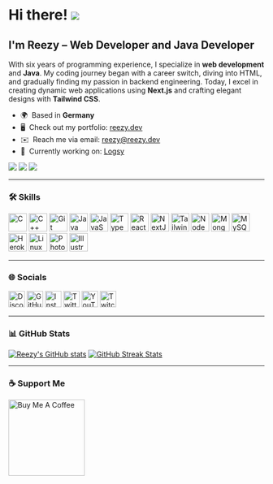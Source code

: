 Hi there! ![](https://user-images.githubusercontent.com/18350557/176309783-0785949b-9127-417c-8b55-ab5a4333674e.gif)  
=============================================================================================================================

I'm **Reezy** – Web Developer and Java Developer  
-----------------------------------------------

With six years of programming experience, I specialize in **web development** and **Java**. My coding journey began with a career switch, diving into HTML, and gradually finding my passion in backend engineering. Today, I excel in creating dynamic web applications using **Next.js** and crafting elegant designs with **Tailwind CSS**.

* 🌍  Based in **Germany**
* 🖥️  Check out my portfolio: [reezy.dev](http://reezy.dev/)
* ✉️  Reach me via email: [reezy@reezy.dev](mailto:reezy@reezy.dev)
* 🚀  Currently working on: [Logsy](https://github.com/logsy)

<a href="https://www.github.com/reezy-development" target="_blank" rel="noreferrer"><img
src="https://img.shields.io/github/followers/reezy-development?logo=github&style=for-the-badge&color=ef4444&labelColor=1c1917" /></a> <a href="https://x.com/blvck_reezy" target="_blank" rel="noreferrer"><img
src="https://img.shields.io/twitter/follow/blvck_reezy?logo=twitter&style=for-the-badge&color=ef4444&labelColor=1c1917"
/></a> <a href="https://www.twitch.tv/verdreckt" target="_blank" rel="noreferrer"><img
src="https://img.shields.io/twitch/status/verdreckt?logo=twitchsx&style=for-the-badge&color=ef4444&labelColor=1c1917&label=TWITCH+STATUS" /></a>

---

### 🛠️ Skills

<p align="left">
<a href="https://docs.microsoft.com/en-us/cpp/?view=msvc-170" target="_blank" rel="noreferrer"><img src="https://raw.githubusercontent.com/danielcranney/readme-generator/main/public/icons/skills/c-colored.svg" width="36" height="36" alt="C" /></a>
<a href="https://docs.microsoft.com/en-us/cpp/?view=msvc-170" target="_blank" rel="noreferrer"><img src="https://raw.githubusercontent.com/danielcranney/readme-generator/main/public/icons/skills/cplusplus-colored.svg" width="36" height="36" alt="C++" /></a>
<a href="https://git-scm.com/" target="_blank" rel="noreferrer"><img src="https://raw.githubusercontent.com/danielcranney/readme-generator/main/public/icons/skills/git-colored.svg" width="36" height="36" alt="Git" /></a>
<a href="https://www.oracle.com/java/" target="_blank" rel="noreferrer"><img src="https://raw.githubusercontent.com/danielcranney/readme-generator/main/public/icons/skills/java-colored.svg" width="36" height="36" alt="Java" /></a>
<a href="https://developer.mozilla.org/en-US/docs/Web/JavaScript" target="_blank" rel="noreferrer"><img src="https://raw.githubusercontent.com/danielcranney/readme-generator/main/public/icons/skills/javascript-colored.svg" width="36" height="36" alt="JavaScript" /></a>
<a href="https://www.typescriptlang.org/" target="_blank" rel="noreferrer"><img src="https://raw.githubusercontent.com/danielcranney/readme-generator/main/public/icons/skills/typescript-colored.svg" width="36" height="36" alt="TypeScript" /></a>
<a href="https://reactjs.org/" target="_blank" rel="noreferrer"><img src="https://raw.githubusercontent.com/danielcranney/readme-generator/main/public/icons/skills/react-colored.svg" width="36" height="36" alt="React" /></a>
<a href="https://nextjs.org/docs" target="_blank" rel="noreferrer"><img src="https://raw.githubusercontent.com/danielcranney/readme-generator/main/public/icons/skills/nextjs-colored.svg" width="36" height="36" alt="NextJs" /></a>
<a href="https://tailwindcss.com/" target="_blank" rel="noreferrer"><img src="https://raw.githubusercontent.com/danielcranney/readme-generator/main/public/icons/skills/tailwindcss-colored.svg" width="36" height="36" alt="TailwindCSS" /></a>
<a href="https://nodejs.org/en/" target="_blank" rel="noreferrer"><img src="https://raw.githubusercontent.com/danielcranney/readme-generator/main/public/icons/skills/nodejs-colored.svg" width="36" height="36" alt="NodeJS" /></a>
<a href="https://www.mongodb.com/" target="_blank" rel="noreferrer"><img src="https://raw.githubusercontent.com/danielcranney/readme-generator/main/public/icons/skills/mongodb-colored.svg" width="36" height="36" alt="MongoDB" /></a>
<a href="https://www.mysql.com/" target="_blank" rel="noreferrer"><img src="https://raw.githubusercontent.com/danielcranney/readme-generator/main/public/icons/skills/mysql-colored.svg" width="36" height="36" alt="MySQL" /></a>
<a href="https://www.heroku.com/" target="_blank" rel="noreferrer"><img src="https://raw.githubusercontent.com/danielcranney/readme-generator/main/public/icons/skills/heroku-colored.svg" width="36" height="36" alt="Heroku" /></a>
<a href="https://www.linux.org" target="_blank" rel="noreferrer"><img src="https://raw.githubusercontent.com/danielcranney/readme-generator/main/public/icons/skills/linux-colored.svg" width="36" height="36" alt="Linux" /></a>
<a href="https://www.adobe.com/uk/products/photoshop.html" target="_blank" rel="noreferrer"><img src="https://raw.githubusercontent.com/danielcranney/readme-generator/main/public/icons/skills/photoshop-colored.svg" width="36" height="36" alt="Photoshop" /></a>
<a href="https://www.adobe.com/uk/products/illustrator.html" target="_blank" rel="noreferrer"><img src="https://raw.githubusercontent.com/danielcranney/readme-generator/main/public/icons/skills/illustrator-colored.svg" width="36" height="36" alt="Illustrator" /></a>
</p>

---

### 🌐 Socials

<p align="left">
<a href="https://discord.com/users/reezydevelopment" target="_blank" rel="noreferrer"><img src="https://raw.githubusercontent.com/danielcranney/readme-generator/main/public/icons/socials/discord.svg" width="32" height="32" alt="Discord" /></a>
<a href="https://www.github.com/reezy-development" target="_blank" rel="noreferrer"><img src="https://raw.githubusercontent.com/danielcranney/readme-generator/main/public/icons/socials/github.svg" width="32" height="32" alt="GitHub" /></a>
<a href="http://www.instagram.com/off_.jxstin" target="_blank" rel="noreferrer"><img src="https://raw.githubusercontent.com/danielcranney/readme-generator/main/public/icons/socials/instagram.svg" width="32" height="32" alt="Instagram" /></a>
<a href="https://x.com/blvck_reezy" target="_blank" rel="noreferrer"><img src="https://raw.githubusercontent.com/danielcranney/readme-generator/main/public/icons/socials/twitter.svg" width="32" height="32" alt="Twitter" /></a>
<a href="https://www.youtube.com/@verdreckt" target="_blank" rel="noreferrer"><img src="https://raw.githubusercontent.com/danielcranney/readme-generator/main/public/icons/socials/youtube.svg" width="32" height="32" alt="YouTube" /></a>
<a href="https://www.twitch.tv/verdreckt" target="_blank" rel="noreferrer"><img src="https://raw.githubusercontent.com/danielcranney/readme-generator/main/public/icons/socials/twitch.svg" width="32" height="32" alt="Twitch" /></a>
</p>

---

### 📊 GitHub Stats

<a href="http://www.github.com/reezy-development"><img src="https://github-readme-stats.vercel.app/api?username=reezy-development&show_icons=true&count_private=true&title_color=ef4444&text_color=ffffff&icon_color=ef4444&bg_color=1c1917&hide_border=true" alt="Reezy's GitHub stats" /></a>
<a href="http://www.github.com/reezy-development"><img src="https://github-readme-streak-stats.herokuapp.com/?user=reezy-development&stroke=ffffff&background=1c1917&ring=ef4444&fire=ef4444&currStreakNum=ffffff&currStreakLabel=ef4444&sideNums=ffffff&sideLabels=ffffff&dates=ffffff&hide_border=true" alt="GitHub Streak Stats" /></a>

---

### ☕ Support Me

<p>
<a href="https://www.buymeacoffee.com/reezydevelopment"><img src="https://cdn.buymeacoffee.com/buttons/v2/default-yellow.png" width="150" alt="Buy Me A Coffee"></a>
</p>
